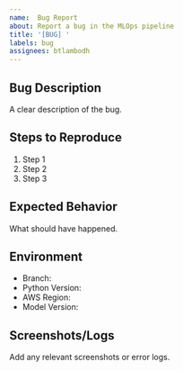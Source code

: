 ```yaml
---
name:  Bug Report
about: Report a bug in the MLOps pipeline
title: '[BUG] '
labels: bug
assignees: btlambodh
---
```


##  Bug Description
A clear description of the bug.

##  Steps to Reproduce
1. Step 1
2. Step 2
3. Step 3

##  Expected Behavior
What should have happened.

##  Environment
- Branch:
- Python Version:
- AWS Region:
- Model Version:

##  Screenshots/Logs
Add any relevant screenshots or error logs.
